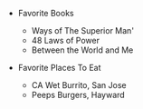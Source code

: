 * Favorite Books
  * Ways of The Superior Man'
  * 48 Laws of Power
  * Between the World and Me   
  
* Favorite Places To Eat
  * CA Wet Burrito, San Jose
  * Peeps Burgers, Hayward 
